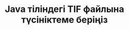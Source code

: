 ---
############################# Static ############################
layout: "auto-gen-annotation"

############################# Head ############################
head_title: "Java TIF Annotation API C# тіліндегі аннотация"
head_description: "TIF, кескіндер, сызбалар және құжат файл пішімінен танымал аннотация түрлерін жасауға және аннотациялауға арналған Java API."

############################# Header ############################
title: "Java тіліндегі TIF файлына түсініктеме беріңіз"
description: ""
bg_image: "https://cms.admin.containerize.com/templates/aspose/App_Themes/V3/images/bg/header1.png"
bg_overlay: false
button:
    enable: true
    icon: "fas fa-arrow-down"
    label: "Тегін сынақ нұсқасын жүктеп алыңыз"
    link: "https://downloads.groupdocs.com/annotation/java"

############################# About ############################
about:
    enable: true
    title: "GroupDocs туралы. Java API үшін аннотация"
    content: |
        GroupDocs.Annotation for Java API — бұл PDF, Word және Mac, Windows немесе Ubuntu жүйелеріндегі басқа құжаттарға аннотациялар қосуға мүмкіндік беретін кітапхана. [GroupDocs.Annotation for Java](/annotation/java) — кескіндер мен басқа да әртүрлі құжаттардан аннотацияларды жасауға, қосуға, өңдеуге, жоюға, шығарып алуға және экспорттауға арналған жан-жақты қолдауы бар аннотацияларды басқаруға арналған Java API интерфейсі. Қолдау көрсетілетін құжат пішімдерінің толық тізімін осы [бетте](https://docs.groupdocs.com/annotation/java/supported-document-formats/) көруге болады.
        Бұл кітапхана тек TIF құжатымен ғана емес, Word, Excel, PowerPoint, Outlook электрондық пошталары, Visio, Adobe, OpenDocument, OpenOffice, Photoshop, AutoCad және т.б. сияқты көптеген құжаттар түрлерімен жұмыс істеуге мүмкіндік береді.
        GroupDocs.Annotation for Java API жаңа ескертпелер жасауға және қосуға, аннотацияларды өңдеуге, түсініктемелерді, аннотацияларды шығарып алуға және оларды құжаттардан жоюға мүмкіндік береді. Кітапхана 13 түрлі аннотация түрлерін қолдайды, соның ішінде мәтін, полисызық, аймақ, астын сызу, нүкте, су таңбасы, көрсеткі, эллипс, мәтінді ауыстыру, қашықтық, мәтін өрісі, PDF, HTML, Microsoft Word құжаттарындағы ресурстарды өңдеу, электрондық кестелер, диаграммалар, презентациялар, сызбалар, кескіндер және басқа да көптеген файл пішімдері.
        Мысал (төменде қараңыз) TIF құжатымен жұмыс істеуді көрсетеді, бұл мысалда GroupDocs бағдарламасымен жұмыс істеудің негізгі қадамдарын көруге болады. Аннотация: Лицензияны орнату, жұмыс істегіңіз келетін құжатты ашу, файл жасау аннотация, талаптарыңызға сәйкес аннотация сипаттарын орнату үшін деректер нысандарын қосу және нәтижені қажетті орынға сақтау. Сондай-ақ, github [бетте](https://github.com/groupdocs-annotation/GroupDocs.Annotation-for-Java) немесе өнімімізде [documentation](https: //docs.groupdocs.com/annotation/java/getting-started/).

############################# Steps ############################
howTo_Add:
steps_Add:
    enable: true
    title_left: "Java тіліндегі TIF файлына аннотацияларды қосу қадамдары"
    content_left: |
        [GroupDocs.Annotation](/annotation/java/) Java әзірлеушілеріне бірнеше оңай қадамдарды орындау арқылы кез келген Java негізіндегі қолданбадағы TIF файлдарына әртүрлі аннотация түрлерін қосуды жеңілдетеді.
        *   Түсініктеме мен күні бар Жауап нысандарын жасаңыз.
        *   AreaAnnotation нысанын жасаңыз, аймақ опцияларын орнатыңыз және жауаптарды қосыңыз.
        *   Аннотатор нысанын жасаңыз және аймаққа аннотация қосыңыз.
        *   Шығару файлын сақтаңыз.
    title_right: "Жүйе талаптары"
    content_right: |
        Java API интерфейстеріне арналған GroupDocs.Аннотацияға барлық негізгі платформалар мен операциялық жүйелерде қолдау көрсетіледі. Төмендегі кодты орындамас бұрын, жүйеде келесі алғышарттар орнатылғанына көз жеткізіңіз.
        *   Операциялық жүйелер: Microsoft Windows, Linux, MacOS
        *   Даму ортасы: NetBeans, Intellij IDEA, Eclipse т.б
        *   Java Runtime Environment: Java 7 (1.7) және одан жоғары
        *   Java үшін GroupDocs.Annotation бағдарламасының соңғы нұсқасын [GroupDocs Artifact Repository] сайтынан алыңыз (https://repository.groupdocs.com/webapp/#/artifacts/browse/tree/General/repo/com/groupdocs/groupdocs-annotation)

############################# Preview ############################
preview_Add:
    enable: true
    title: Аннотацияны алдын ала қарау және код үлгісі
    content: |
        ![Annotation preview image](https://docs.groupdocs.com/annotation/java/images/add-area-annotation.png)
    code: |
        ```java
        // Create an instance of Reply class and add comments
        Reply firstReply = new Reply();
        firstReply.setComment("First comment");
        firstReply.setRepliedOn(Calendar.getInstance().getTime());
        
        Reply secondReply = new Reply();
        secondReply.setComment("Second comment");
        secondReply.setRepliedOn(Calendar.getInstance().getTime());
        
        List<Reply> replies = new ArrayList<Reply>();
        replies.add(firstReply);
        replies.add(secondReply);
        
        // Create an instance of AreaAnnotation class and set options
        AreaAnnotation area = new AreaAnnotation();
        area.setBackgroundColor(65535);
        area.setBox(new Rectangle(100, 100, 100, 100));
        area.setCreatedOn(Calendar.getInstance().getTime());
        area.setMessage("This is area annotation");
        area.setOpacity(0.7);
        area.setPageNumber(0);
        area.setPenColor(65535);
        area.setPenStyle(PenStyle.Dot);
        area.setPenWidth((byte) 3);
        area.setReplies(replies);
        
        // Create an instance of Annotator class
        Annotator annotator = new Annotator("input.bmp");
        
        // Add annotation
        annotator.add(area);
        
        // Save to file
        annotator.save("output.bmp");
        annotator.dispose();
        ```

############################# Steps ############################
howTo_Remove:
steps_Remove:
    enable: true
    title_left: "Java тіліндегі TIF файлынан аннотацияларды жою қадамдары"
    content_left: |
        [GroupDocs.Annotation](/annotation/java/) Java әзірлеушілеріне бірнеше оңай қадамдарды орындау арқылы кез келген Java негізіндегі қолданбадағы TIF файлдарынан аннотация мәліметтерін жоюды жеңілдетеді.
        *   Түсініктеме мен күні бар Жауап нысандарын жасаңыз.
        *   SaveOptions нысанын жасаңыз және AnnotationTypes = AnnotationType.None орнатыңыз.
        *   Нәтижелік құжат жолы немесе ағыны және SaveOptions нысаны бар қоңырауды сақтау әдісі.

############################# Preview ############################
preview_Remove:
    enable: true
    code: |
        ```java
        // Create an instance of Annotator class 
        Annotator annotator = new Annotator("C://input.bmp");

        // Remove annotation by set type None 
        SaveOptions saveOptions = new SaveOptions();
        saveOptions.setAnnotationTypes(AnnotationType.None);

        // Save annotation to output file
        annotator.save("C://output.bmp", saveOptions);
        annotator.dispose();
        ```

############################# Steps ############################
howTo_Edit:
steps_Edit:
    enable: true
    title_left: "Java тіліндегі TIF аннотацияларын өңдеу қадамдары"
    content_left: |
        [GroupDocs.Annotation](/annotation/java/) Java әзірлеушілеріне бірнеше оңай қадамдарды орындау арқылы кез келген Java негізіндегі қолданбадағы TIF файлдарының әртүрлі аннотация сипаттарын жаңартуды жеңілдетеді.
        *   Кіріс құжат жолы бар аннотатор нысанын құру немесе ImportAnnotations көмегімен даналық LoadOptions ағыны = шын.
        *   Кейбір AnnotationBase енгізуін жасаңыз және бар аннотацияның идентификаторын орнатыңыз (егер бұл идентификаторы бар аннотация табылмаса, ештеңе өзгертілмейді) немесе аннотациялардың жол тізімін (барлық аннотациялар жойылады).
        *   Өткізілген аннотациялары бар Annotator нысанының қоңырауды жаңарту әдісі.
        *   Нәтижелік құжат жолы немесе ағыны және SaveOptions нысаны бар қоңырауды сақтау әдісі.

############################# Preview ############################
preview_Edit:
    enable: true
    code: |
        ```java
        String outputPath = "UpdateAnnotation.bmp";

        // Create an instance of Annotator class
        Annotator annotator = new Annotator("input.bmp");
        
        // Create an instance of Reply class for first example and add comments
        Reply reply1 = new Reply();
        reply1.setComment("Original first comment");
        reply1.setRepliedOn(Calendar.getInstance().getTime());
        
        Reply reply2 = new Reply();
        reply2.setComment("Original second comment");
        reply2.setRepliedOn(Calendar.getInstance().getTime());
        
        java.util.List replies = new ArrayList();
        replies.add(reply1);
        replies.add(reply2);
        
        // Create an instance of AreaAnnotation class and set options
        AreaAnnotation original = new AreaAnnotation();
        original.setId(1);
        original.setBackgroundColor(65535);
        original.setBox(new Rectangle(100, 100, 100, 100));
        original.setCreatedOn(Calendar.getInstance().getTime());
        original.setMessage("This is original annotation");
        original.setReplies(replies);
        
        // Add original annotation
        annotator.add(original);
        annotator.save(outputPath);
        annotator.dispose();
        
        LoadOptions loadOptions = new LoadOptions();
        
        // Open annotated document
        Annotator annotator1 = new Annotator(outputPath, loadOptions);
        
        // Create an instance of Reply class for update first example
        Reply reply3 = new Reply();
        reply3.setComment("Updated first comment");
        reply3.setRepliedOn(Calendar.getInstance().getTime());
        
        Reply reply4 = new Reply();
        reply4.setComment("Updated second comment");
        reply4.setRepliedOn(Calendar.getInstance().getTime());
        
        java.util.List replies1 = new ArrayList();
        replies1.add(reply3);
        replies1.add(reply4);

        // Suggest we want change some properties of existed annotation
        AreaAnnotation updated = new AreaAnnotation();
        updated.setId(1);
        updated.setBackgroundColor(255);
        updated.setBox(new Rectangle(0, 0, 50, 200));
        updated.setCreatedOn(Calendar.getInstance().getTime());
        updated.setMessage("This is updated annotation");
        updated.setReplies(replies1);
        
        // Update and save annotation
        annotator1.update(updated);
        annotator1.save(outputPath);
        annotator1.dispose();
        ```

############################# Steps ############################
howTo_Extract:
steps_Extract:
    enable: true
    title_left: "Java тіліндегі TIF файлынан аннотацияларды шығару қадамдары"
    content_left: |
        [GroupDocs.Annotation](/annotation/java/) Java әзірлеушілеріне бірнеше оңай қадамдарды орындау арқылы кез келген Java негізіндегі қолданбадағы TIF файлдарынан құжаттарға аннотация жасауды және аннотация ақпаратын шығаруды жеңілдетеді.
        *   Түсініктеме мен күні бар Жауап нысандарын жасаңыз.
        *   LoadOptions нысанын іске қосыңыз және шынайы аргументпен SetImportAnnotations шақырыңыз.
        *   Тізім түрімен айнымалыны анықтаңыз.
        *   Get әдісіне қоңырау шалыңыз және нәтижені жоғарыдағы айнымалыға қайтарыңыз.

############################# Preview ############################
preview_Extract:
    enable: true
    code: |
        ```java
        // For using this example input file ("annotated.bmp") must be with annotations
        LoadOptions loadOptions = new LoadOptions();
        
        // Create an instance of Annotator class and get annotations
        final Annotator annotator = new Annotator("annotated.bmp", loadOptions);
        List annotations = annotator.get();
        ```

############################# Demos ############################
demos:
    enable: true
    title: "Құжаттар мен кескіндерге аннотацияларды қосу, жою, өңдеу, шығару үшін тікелей көрсетілімдер"
    content: |
        Дәл қазір [GroupDocs.Annotation Live Demos](https://products.groupdocs.app/annotation/family) веб-сайтына кіру арқылы TIF файлына аннотацияларды қосу, жою, өңдеу және шығару. Тікелей демонстрацияның келесі артықшылықтары бар

############################# About Formats ############################
about_formats:
    enable: true
    format:
        # format loop
        - icon: "far fa-file-tif"
          title: "TIF Файл пішімі туралы"
          content: |
            TIFF немесе TIF, Tagged Image File Format, осы файл пішімі стандартына сәйкес келетін әртүрлі құрылғыларда пайдалануға арналған растрлық кескіндерді білдіреді. Ол бірнеше түс кеңістігінде екі деңгейлі, сұр реңкті, палитра түсті және толық түсті кескін деректерін сипаттай алады. Ол пішімді пайдаланатын қолданбалар үшін кеңістік пен уақытты таңдау үшін шығынды және жоғалтпай қысу схемаларын қолдайды. Пішім машинаға тәуелді емес және процессор, операциялық жүйе немесе файлдық жүйелер сияқты шектеулерден бос.

          link: "https://docs.fileformat.com/image/tif/"

############################# More Formats ############################
more_formats:
    enable: true
    title: "Басқа танымал құжат пішімдерімен жұмыс істеу"
    content: |
        Төменде көрсетілгендей кейбір танымал файл пішімдерінің аннотация сипаттарын жаңартыңыз.
    format:
        # format loop
        - name: "Annotate PDF document"
          link: "https://products.groupdocs.com/annotation/java/pdf/"
          description: "Adobe Portable Document Format"

        # format loop
        - name: "Annotate DOC document"
          link: "https://products.groupdocs.com/annotation/java/doc/"
          description: "Microsoft Word Document"

        # format loop
        - name: "Annotate DOCM document"
          link: "https://products.groupdocs.com/annotation/java/docm/"
          description: "Microsoft Word Macro-Enabled Document"

        # format loop
        - name: "Annotate DOCX document"
          link: "https://products.groupdocs.com/annotation/java/docx/"
          description: "Microsoft Word Open XML Document"

        # format loop
        - name: "Annotate DOT document"
          link: "https://products.groupdocs.com/annotation/java/dot/"
          description: "Microsoft Word Document Template"

        # format loop
        - name: "Annotate DOTX document"
          link: "https://products.groupdocs.com/annotation/java/dotx/"
          description: "Word Open XML Document Template"

        # format loop
        - name: "Annotate RTF document"
          link: "https://products.groupdocs.com/annotation/java/rtf/"
          description: "Rich Text Document"

        # format loop
        - name: "Annotate ODT document"
          link: "https://products.groupdocs.com/annotation/java/odt/"
          description: "Open Document Text"

        # format loop
        - name: "Annotate XLS document"
          link: "https://products.groupdocs.com/annotation/java/xls/"
          description: "Microsoft Excel Binary File Format"

        # format loop
        - name: "Annotate XLSX document"
          link: "https://products.groupdocs.com/annotation/java/xlsx/"
          description: "Microsoft Excel Open XML Spreadsheet"

        # format loop
        - name: "Annotate XLSM document"
          link: "https://products.groupdocs.com/annotation/java/xlsm/"
          description: "Microsoft Excel Macro-Enabled Spreadsheet"

        # format loop
        - name: "Annotate XLSB document"
          link: "https://products.groupdocs.com/annotation/java/xlsb/"
          description: "Microsoft Excel Binary Worksheet"

        # format loop
        - name: "Annotate ODS document"
          link: "https://products.groupdocs.com/annotation/java/ods/"
          description: "Open Document Spreadsheet"

        # format loop
        - name: "Annotate PPT document"
          link: "https://products.groupdocs.com/annotation/java/ppt/"
          description: "PowerPoint Presentation"

        # format loop
        - name: "Annotate PPTX document"
          link: "https://products.groupdocs.com/annotation/java/pptx/"
          description: "PowerPoint Open XML Presentation"

        # format loop
        - name: "Annotate PPSX document"
          link: "https://products.groupdocs.com/annotation/java/ppsx/"
          description: "PowerPoint Open XML Slide Show"

        # format loop
        - name: "Annotate POTM document"
          link: "https://products.groupdocs.com/annotation/java/potm/"
          description: "Microsoft PowerPoint Template"

        # format loop
        - name: "Annotate PPTM document"
          link: "https://products.groupdocs.com/annotation/java/pptm/"
          description: "Microsoft PowerPoint Presentation"

        # format loop
        - name: "Annotate PPS document"
          link: "https://products.groupdocs.com/annotation/java/pps/"
          description: "Microsoft PowerPoint 97-2003 Slide Show"

        # format loop
        - name: "Annotate ODP document"
          link: "https://products.groupdocs.com/annotation/java/odp/"
          description: "OpenDocument Presentation"

        # format loop
        - name: "Annotate HTML document"
          link: "https://products.groupdocs.com/annotation/java/html/"
          description: "HyperText Markup Language"

        # format loop
        - name: "Annotate TIFF document"
          link: "https://products.groupdocs.com/annotation/java/tiff/"
          description: "Tagged Image File Format"

        # format loop
        - name: "Annotate JPEG document"
          link: "https://products.groupdocs.com/annotation/java/jpeg/"
          description: "JPEG Image"

        # format loop
        - name: "Annotate PNG document"
          link: "https://products.groupdocs.com/annotation/java/png/"
          description: "Portable Network Graphic"

        # format loop
        - name: "Annotate EML document"
          link: "https://products.groupdocs.com/annotation/java/eml/"
          description: "E-mail Message"

        # format loop
        - name: "Annotate MSG document"
          link: "https://products.groupdocs.com/annotation/java/msg/"
          description: "Microsoft Outlook E-mail Message"

        # format loop
        - name: "Annotate VSD document"
          link: "https://products.groupdocs.com/annotation/java/vsd/"
          description: "Microsoft Visio 2003-2010 Drawing"

        # format loop
        - name: "Annotate VSDX document"
          link: "https://products.groupdocs.com/annotation/java/vsdx/"
          description: "Microsoft Visio Drawing"

        # format loop
        - name: "Annotate VSS document"
          link: "https://products.groupdocs.com/annotation/java/vss/"
          description: "Microsoft Visio 2003-2010 Stencil"

        # format loop
        - name: "Annotate VST document"
          link: "https://products.groupdocs.com/annotation/java/vst/"
          description: "Microsoft Visio 2013 Stencil"

        # format loop
        - name: "Annotate DWG document"
          link: "https://products.groupdocs.com/annotation/java/dwg/"
          description: "Autodesk Design Data Formats"

        # format loop
        - name: "Annotate DXF document"
          link: "https://products.groupdocs.com/annotation/java/dxf/"
          description: "AutoCAD Drawing Interchange"

        # format loop
        - name: "Annotate DCM document"
          link: "https://products.groupdocs.com/annotation/java/dcm/"
          description: "Digital Imaging and Communications in Medicine"

        # format loop
        - name: "Annotate WMF document"
          link: "https://products.groupdocs.com/annotation/java/wmf/"
          description: "Windows Metafile"

        # format loop
        - name: "Annotate EMF document"
          link: "https://products.groupdocs.com/annotation/java/emf/"
          description: "Enhanced Metafile Format"


############################# Back to top ###############################
back_to_top:
    enable: true
---